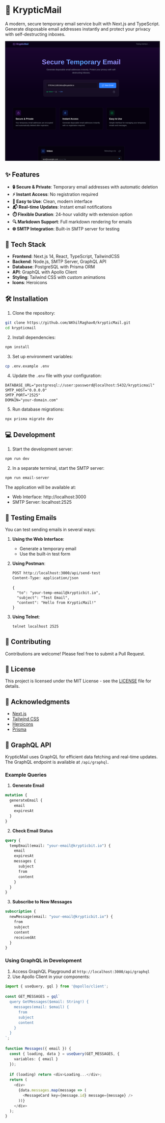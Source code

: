 # 📧 KrypticMail

A modern, secure temporary email service built with Next.js and TypeScript. Generate disposable email addresses instantly and protect your privacy with self-destructing inboxes.

![KrypticMail Screenshot](public/screenshot.png)

## ✨ Features

- **🔒 Secure & Private**: Temporary email addresses with automatic deletion
- **⚡ Instant Access**: No registration required
- **🎯 Easy to Use**: Clean, modern interface
- **📬 Real-time Updates**: Instant email notifications
- **⏱️ Flexible Duration**: 24-hour validity with extension option
- **🔍 Markdown Support**: Full markdown rendering for emails
- **🌐 SMTP Integration**: Built-in SMTP server for testing

## 🚀 Tech Stack

- **Frontend**: Next.js 14, React, TypeScript, TailwindCSS
- **Backend**: Node.js, SMTP Server, GraphQL API
- **Database**: PostgreSQL with Prisma ORM
- **API**: GraphQL with Apollo Client
- **Styling**: Tailwind CSS with custom animations
- **Icons**: Heroicons

## 🛠️ Installation

1. Clone the repository:
```bash
git clone https://github.com/AKhilRaghav0/krypticMail.git
cd krypticmail
```

2. Install dependencies:
```bash
npm install
```

3. Set up environment variables:
```bash
cp .env.example .env
```

4. Update the `.env` file with your configuration:
```env
DATABASE_URL="postgresql://user:password@localhost:5432/krypticmail"
SMTP_HOST="0.0.0.0"
SMTP_PORT="2525"
DOMAIN="your-domain.com"
```

5. Run database migrations:
```bash
npx prisma migrate dev
```

## 💻 Development

1. Start the development server:
```bash
npm run dev
```

2. In a separate terminal, start the SMTP server:
```bash
npm run email-server
```

The application will be available at:
- Web Interface: http://localhost:3000
- SMTP Server: localhost:2525

## 📧 Testing Emails

You can test sending emails in several ways:

1. **Using the Web Interface**:
   - Generate a temporary email
   - Use the built-in test form

2. **Using Postman**:
   ```http
   POST http://localhost:3000/api/send-test
   Content-Type: application/json

   {
     "to": "your-temp-email@krypticbit.io",
     "subject": "Test Email",
     "content": "Hello from KrypticMail!"
   }
   ```

3. **Using Telnet**:
   ```bash
   telnet localhost 2525
   ```

## 🌟 Contributing

Contributions are welcome! Please feel free to submit a Pull Request.

## 📝 License

This project is licensed under the MIT License - see the [LICENSE](LICENSE) file for details.

## 🙏 Acknowledgments

- [Next.js](https://nextjs.org/)
- [Tailwind CSS](https://tailwindcss.com/)
- [Heroicons](https://heroicons.com/)
- [Prisma](https://www.prisma.io/)

## 📡 GraphQL API

KrypticMail uses GraphQL for efficient data fetching and real-time updates. The GraphQL endpoint is available at `/api/graphql`.

### Example Queries

1. **Generate Email**
```graphql
mutation {
  generateEmail {
    email
    expiresAt
  }
}
```

2. **Check Email Status**
```graphql
query {
  tempEmail(email: "your-email@krypticbit.io") {
    email
    expiresAt
    messages {
      subject
      from
      content
    }
  }
}
```

3. **Subscribe to New Messages**
```graphql
subscription {
  newMessage(email: "your-email@krypticbit.io") {
    from
    subject
    content
    receivedAt
  }
}
```

### Using GraphQL in Development

1. Access GraphQL Playground at `http://localhost:3000/api/graphql`
2. Use Apollo Client in your components:
```typescript
import { useQuery, gql } from '@apollo/client';

const GET_MESSAGES = gql`
  query GetMessages($email: String!) {
    messages(email: $email) {
      from
      subject
      content
    }
  }
`;

function Messages({ email }) {
  const { loading, data } = useQuery(GET_MESSAGES, {
    variables: { email }
  });

  if (loading) return <div>Loading...</div>;
  return (
    <div>
      {data.messages.map(message => (
        <MessageCard key={message.id} message={message} />
      ))}
    </div>
  );
}
```

